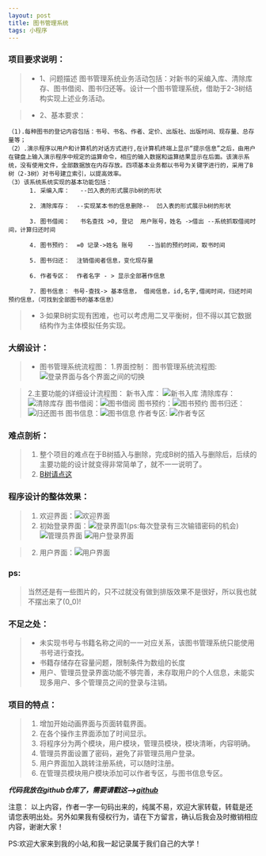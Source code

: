 ```yaml
---
layout: post
title: 图书管理系统
tags: 小程序
---
```

### 项目要求说明：



> * 1、问题描述
图书管理系统业务活动包括：对新书的采编入库、清除库存、图书借阅、图书归还等。设计一个图书管理系统，借助于2-3树结构实现上述业务活动。

> * 2、基本要求：

>
```
（1).每种图书的登记内容包括：书号、书名、作者、定价、出版社、出版时间、现存量、总存量等；
（2）.演示程序以用户和计算机的对话方式进行,在计算机终端上显示“提示信息”之后，由用户在键盘上输入演示程序中规定的运算命令，相应的输入数据和运算结果显示在后面。该演示系统，没有使用文件，全部数据放在内存存放。四项基本业务都以书号为关键字进行的，采用了B树（2-3树）对书号建立索引，以提高效率。
（3）该系统系统实现的基本功能包括：
      1. 采编入库：   --凹入表的形式展示b树的形状

      2. 清除库存：  --实现某本书的信息删除--  凹入表的形式展示b树的形状

      3. 图书借阅：   书名查找 >0, 登记  用户账号，姓名 ->借出 --系统抓取借阅时间，计算归还时间

      4. 图书预约： 	=0 记录->姓名 账号    --当前的预约时间，取书时间

      5. 图书归还：	注销借阅者信息，变化现存量

      6. 作者专区：  作者名字 - > 显示全部著作信息

      7. 图书信息： 书号-查找-> 基本信息， 借阅信息，id,名字,借阅时间，归还时间预约信息，（可找到全部图书的基本信息）
```
> * 3·如果B树实现有困难，也可以考虑用二叉平衡树，但不得以其它数据结构作为主体模拟任务实现。


### 大纲设计：


>  * 图书管理系统流程图：
> 1.界面控制：
    图书管理系统流程图:   ![登录界面与各个界面之间的切换](/images/posts/2018-03-09/图书管理系统流程图.png)

> 2.主要功能的详细设计流程图：
       新书入库：
       ![新书入库](/images/posts/2018-03-09/图书采集.png)
         清除库存：![清除库存](/images/posts/2018-03-09/清除库存.png)
          图书借阅：![图书借阅](/images/posts/2018-03-09/图书借阅.png)
          图书预约：![图书预约](/images/posts/2018-03-09/图书预约.png)
          图书归还：![归还图书](/images/posts/2018-03-09/图书归还.png)
          图书信息：![图书信息](/images/posts/2018-03-09/图书信息.png)
          作者专区: ![作者专区](/images/posts/2018-03-09/作者专区.png)



### 难点剖析：


 > 1. 整个项目的难点在于B树插入与删除，完成B树的插入与删除后，后续的主要功能的设计就变得非常简单了，就不一一说明了。
 > 2. [B树请点这](https://16110905035.github.io/2018/03/Btree/)



###  程序设计的整体效果：


 > 1. 欢迎界面：![欢迎界面](/images/posts/2018-03-09/欢迎界面.png)
 > 2. 初始登录界面：![登录界面1](/images/posts/2018-03-09/初始登录界面.png)(ps:每次登录有三次输错密码的机会)
 ![管理员界面](/images/posts/2018-03-09/管理员界面.jpg)
 ![用户登录界面](/images/posts/2018-03-09/用户登录界面.png)

 > 2. 用户界面：![用户界面](/images/posts/2018-03-09/用户界面.png)

### ps:
> 当然还是有一些图片的，只不过就没有做到排版效果不是很好，所以我也就不摆出来了(0_0)!




###  不足之处：


 > * 未实现书号与书籍名称之间的一一对应关系，该图书管理系统只能使用书号进行查找。
 > * 书籍存储存在容量问题，限制条件为数组的长度
 > * 用户、管理员登录界面功能不够完善，未存取用户的个人信息，未能实现多用户、多个管理员之间的登录与注销。



### 项目的特点：
 > 1. 增加开始动画界面与页面转载界面。
> 2. 在各个操作主界面添加了时间显示。
> 3. 将程序分为两个模块，用户模块，管理员模块，模块清晰，内容明确。
> 4. 管理员界面设置了密码，避免了非管理员用户登录。
> 5. 用户界面加入跳转注册系统，可以随时注册。
> 6. 在管理员模块用户模块添加可以作者专区，与图书信息专区。


***代码我放在github仓库了，需要请戳这-->[github](https://github.com/16110905035/Books-Management-System-BMS-)***

注意： 以上内容，作者一字一句码出来的，纯属不易，欢迎大家转载，转载是还请您表明出处。另外如果我有侵权行为，请在下方留言，确认后我会及时撤销相应内容，谢谢大家！

 PS:欢迎大家来到我的小站,和我一起记录属于我们自己的大学！
